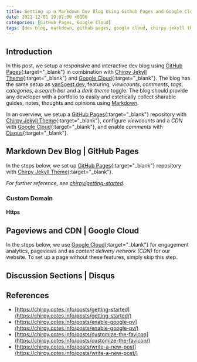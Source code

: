 ```yaml
---
title: Setting up a Markdown Dev Blog Using Github Pages and Google Cloud
date: 2021-12-01 19:07:00 +0100
categories: [GitHub Pages, Google Cloud]
tags: [dev blog, markdown, github pages, google cloud, chirpy jekyll theme, jekyll, disqus]
---
```


## Introduction

In this post, we setup a responsive and interactive dev blog using [GitHub Pages](https://pages.github.com/){:target="_blank"} in combination with [Chirpy Jekyll Theme](https://github.com/cotes2020/jekyll-theme-chirpy){:target="_blank"} and [Google Cloud](https://cloud.google.com/){:target="_blank"}. The blog has the same setup as [vanSoest.dev](#), featuring, *viewcounts*, *comments*, *tags*, *categories*, a *search bar* and a *dark theme* toggle. The blog should provide any developer with a portfolio to easily and estetically collect sharable guides, notes, thoughts and opinions using [Markdown](https://github.github.com/gfm/). 

In an overview, we setup a [GitHub Pages](https://pages.github.com/){:target="_blank"} repository with [Chirpy Jekyll Theme](https://github.com/cotes2020/jekyll-theme-chirpy){:target="_blank"}, configure *viewcounts* and a *CDN* with [Google Cloud](https://cloud.google.com/){:target="_blank"}, and enable *comments* with [Disqus](https://disqus.com/){:target="_blank"}.

## Markdown Dev Blog | GitHub Pages
In the steps below, we set up [GitHub Pages](https://pages.github.com/){:target="_blank"} repository with [Chirpy Jekyll Theme](https://github.com/cotes2020/jekyll-theme-chirpy){:target="_blank"}.




*For further reference, see [chirpy/getting-started](https://chirpy.cotes.info/posts/getting-started/).*

### Custom Domain

#### Https

## Pageviews and CDN | Google Cloud
In the steps below, we use [Google Cloud](https://cloud.google.com/){:target="_blank"} for engagement analytics, pageviews and as *content delivery network (CDN)* for our website. To set up a page without these features, simply skip this step.

## Discussion Sections | Disqus


## References
- [https://chirpy.cotes.info/posts/getting-started](https://chirpy.cotes.info/posts/getting-started/)
- [https://chirpy.cotes.info/posts/enable-google-pv](https://chirpy.cotes.info/posts/enable-google-pv/)
- [https://chirpy.cotes.info/posts/customize-the-favicon](https://chirpy.cotes.info/posts/customize-the-favicon/)
- [https://chirpy.cotes.info/posts/write-a-new-post](https://chirpy.cotes.info/posts/write-a-new-post/)